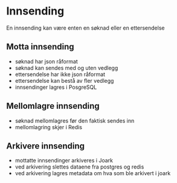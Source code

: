 # Innsending
En innsending kan være enten en søknad eller en ettersendelse

## Motta innsending
- søknad har json råformat
- søknad kan sendes med og uten vedlegg
- ettersendelse har ikke json råformat
- ettersendelse kan bestå av fler vedlegg
- innsendinger lagres i PosgreSQL

## Mellomlagre innsending
- søknad mellomlagres før den faktisk sendes inn
- mellomlagring skjer i Redis

## Arkivere innsending
- mottatte innsendinger arkiveres i Joark
- ved arkivering slettes dataene fra postgres og redis
- ved arkivering lagres metadata om hva som ble arkivert i joark

